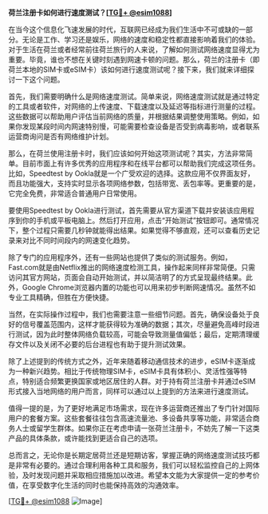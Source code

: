 **荷兰注册卡如何进行速度测试？[[TG💪+ @esim1088](https://t.me/s/esim1088)]**

在当今这个信息化飞速发展的时代，互联网已经成为我们生活中不可或缺的一部分。无论是工作、学习还是娱乐，网络的速度和稳定性都直接影响着我们的体验。对于生活在荷兰或者经常前往荷兰旅行的人来说，了解如何测试网络速度显得尤为重要。毕竟，谁也不想在关键时刻遇到网速卡顿的问题。那么，荷兰的注册卡（即荷兰本地的SIM卡或eSIM卡）该如何进行速度测试呢？接下来，我们就来详细探讨一下这个问题。

首先，我们需要明确什么是网络速度测试。简单来说，网络速度测试就是通过特定的工具或者软件，对网络的上传速度、下载速度以及延迟等指标进行测量的过程。这些数据可以帮助用户评估当前网络的质量，并根据结果调整使用策略。例如，如果你发现某段时间内网速特别慢，可能需要检查设备是否受到病毒影响，或者联系运营商询问是否有网络维护计划。

那么，在荷兰使用注册卡时，我们应该如何开始这项测试呢？其实，方法非常简单。目前市面上有许多优秀的应用程序和在线平台都可以帮助我们完成这项任务。比如，Speedtest by Ookla就是一个广受欢迎的选择。这款应用不仅界面友好，而且功能强大，支持实时显示各项网络参数，包括带宽、丢包率等。更重要的是，它完全免费，非常适合普通用户日常使用。

要使用Speedtest by Ookla进行测试，首先需要从官方渠道下载并安装该应用程序到你的手机或平板电脑上。然后打开应用，点击“开始测试”按钮即可。通常情况下，整个过程只需要几秒钟就能得出结果。如果觉得不够直观，还可以查看历史记录来对比不同时间段内的网速变化趋势。

除了专门的应用程序外，还有一些网站也提供了类似的测试服务。例如，Fast.com就是由Netflix推出的网络速度检测工具，操作起来同样非常简便。只需访问其官方网站，页面会自动开始测试，并以简洁明了的方式呈现最终结果。此外，Google Chrome浏览器内置的功能也可以用来初步判断网速情况。虽然不如专业工具精确，但胜在方便快捷。

当然，在实际操作过程中，我们也需要注意一些细节问题。首先，确保设备处于良好的信号覆盖范围内，这样才能获得较为准确的数据；其次，尽量避免高峰时段进行测试，因为此时整体网络负载较高，可能会导致测量值偏低；最后，定期清理缓存文件以及关闭不必要的后台进程也有助于提升测试效果。

除了上述提到的传统方式之外，近年来随着移动通信技术的进步，eSIM卡逐渐成为一种新兴趋势。相比于传统物理SIM卡，eSIM卡具有体积小、灵活性强等特点，特别适合频繁更换国家或地区居住的人群。对于持有荷兰注册卡并通过eSIM形式接入当地网络的用户而言，同样可以通过以上提到的方法来进行速度测试。

值得一提的是，为了更好地满足市场需求，现在许多运营商还推出了专门针对国际用户的套餐方案。这些套餐往往包含高速流量池、多设备共享等功能，非常适合商务人士或留学生群体。如果你正在考虑申请一张荷兰注册卡，不妨先了解一下这类产品的具体条款，或许能找到更适合自己的选项。

总而言之，无论你是长期定居荷兰还是短期访客，掌握正确的网络速度测试技巧都是非常有必要的。通过合理利用各种工具和服务，我们可以轻松监控自己的上网体验，及时发现问题并采取相应措施加以改进。希望本文能为大家提供一定的参考价值，在享受数字化生活的同时也能保持高效的沟通效率。

[[TG💪+ @esim1088](https://t.me/s/esim1088) ![Image](https://i.postimg.cc/4NQfJmqS/Snipaste-2025-05-13-00-14-12.png)]